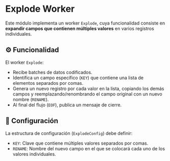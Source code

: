 # Explode Worker

Este módulo implementa un worker `Explode`, cuya funcionalidad consiste en **expandir campos que contienen múltiples valores** en varios registros individuales.

## ⚙️ Funcionalidad

El worker `Explode`:

- Recibe batches de datos codificados.
- Identifica un campo específico (`KEY`) que contiene una lista de elementos separados por comas.
- Genera un nuevo registro por cada valor en la lista, copiando los demás campos y reemplazando/renombrando el campo original con un nuevo nombre (`RENAME`).
- Al final del flujo (`EOF`), publica un mensaje de cierre.

## 🔐 Configuración

La estructura de configuración (`ExplodeConfig`) debe definir:

- `KEY`: Clave que contiene múltiples valores separados por comas.
- `RENAME`: Nombre del nuevo campo en el que se colocará cada uno de los valores individuales.
